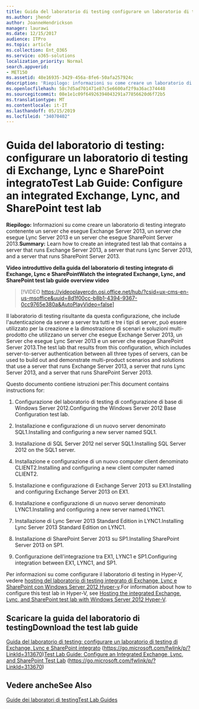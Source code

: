 ```yaml
---
title: Guida del laboratorio di testing configurare un laboratorio di testing di Exchange, Lync e SharePoint integrato
ms.author: jhendr
author: JoanneHendrickson
manager: laurawi
ms.date: 12/15/2017
audience: ITPro
ms.topic: article
ms.collection: Ent_O365
ms.service: o365-solutions
localization_priority: Normal
search.appverid:
- MET150
ms.assetid: 48e16935-3429-456a-8fe6-50afa257924c
description: 'Riepilogo: informazioni su come creare un laboratorio di testing integrato contenente un server che esegue Exchange Server 2013, un server che esegue Lync Server 2013 e un server che esegue SharePoint Server 2013.'
ms.openlocfilehash: 58c7d5ad701471e87c5e6600af2f9a36ac374448
ms.sourcegitcommit: 08e1e1c09f64926394043291a77856620d6f72b5
ms.translationtype: MT
ms.contentlocale: it-IT
ms.lasthandoff: 05/15/2019
ms.locfileid: "34070402"
---
```

# <a name="test-lab-guide-configure-an-integrated-exchange-lync-and-sharepoint-test-lab"></a><span data-ttu-id="e6d97-103">Guida del laboratorio di testing: configurare un laboratorio di testing di Exchange, Lync e SharePoint integrato</span><span class="sxs-lookup"><span data-stu-id="e6d97-103">Test Lab Guide: Configure an integrated Exchange, Lync, and SharePoint test lab</span></span>

 <span data-ttu-id="e6d97-104">**Riepilogo:** Informazioni su come creare un laboratorio di testing integrato contenente un server che esegue Exchange Server 2013, un server che esegue Lync Server 2013 e un server che esegue SharePoint Server 2013.</span><span class="sxs-lookup"><span data-stu-id="e6d97-104">**Summary:** Learn how to create an integrated test lab that contains a server that runs Exchange Server 2013, a server that runs Lync Server 2013, and a server that runs SharePoint Server 2013.</span></span>
 
<span data-ttu-id="e6d97-105">**Video introduttivo della guida del laboratorio di testing integrato di Exchange, Lync e SharePoint**</span><span class="sxs-lookup"><span data-stu-id="e6d97-105">**Watch the integrated Exchange, Lync, and SharePoint test lab guide overview video**</span></span>

> [!VIDEO https://videoplayercdn.osi.office.net/hub/?csid=ux-cms-en-us-msoffice&uuid=8d1f00cc-b8b1-4394-9367-0cc9765e380a&AutoPlayVideo=false]
 
<span data-ttu-id="e6d97-106">Il laboratorio di testing risultante da questa configurazione, che include l'autenticazione da server a server tra tutti e tre i tipi di server, può essere utilizzato per la creazione e la dimostrazione di scenari e soluzioni multi-prodotto che utilizzano un server che esegue Exchange Server 2013, un Server che esegue Lync Server 2013 e un server che esegue SharePoint Server 2013.</span><span class="sxs-lookup"><span data-stu-id="e6d97-106">The test lab that results from this configuration, which includes server-to-server authentication between all three types of servers, can be used to build out and demonstrate multi-product scenarios and solutions that use a server that runs Exchange Server 2013, a server that runs Lync Server 2013, and a server that runs SharePoint Server 2013.</span></span>
  
<span data-ttu-id="e6d97-107">Questo documento contiene istruzioni per:</span><span class="sxs-lookup"><span data-stu-id="e6d97-107">This document contains instructions for:</span></span>
  
1. <span data-ttu-id="e6d97-108">Configurazione del laboratorio di testing di configurazione di base di Windows Server 2012.</span><span class="sxs-lookup"><span data-stu-id="e6d97-108">Configuring the Windows Server 2012 Base Configuration test lab.</span></span>
    
2. <span data-ttu-id="e6d97-109">Installazione e configurazione di un nuovo server denominato SQL1.</span><span class="sxs-lookup"><span data-stu-id="e6d97-109">Installing and configuring a new server named SQL1.</span></span>
    
3. <span data-ttu-id="e6d97-110">Installazione di SQL Server 2012 nel server SQL1.</span><span class="sxs-lookup"><span data-stu-id="e6d97-110">Installing SQL Server 2012 on the SQL1 server.</span></span>
    
4. <span data-ttu-id="e6d97-111">Installazione e configurazione di un nuovo computer client denominato CLIENT2.</span><span class="sxs-lookup"><span data-stu-id="e6d97-111">Installing and configuring a new client computer named CLIENT2.</span></span>
    
5. <span data-ttu-id="e6d97-112">Installazione e configurazione di Exchange Server 2013 su EX1.</span><span class="sxs-lookup"><span data-stu-id="e6d97-112">Installing and configuring Exchange Server 2013 on EX1.</span></span>
    
6. <span data-ttu-id="e6d97-113">Installazione e configurazione di un nuovo server denominato LYNC1.</span><span class="sxs-lookup"><span data-stu-id="e6d97-113">Installing and configuring a new server named LYNC1.</span></span>
    
7. <span data-ttu-id="e6d97-114">Installazione di Lync Server 2013 Standard Edition in LYNC1.</span><span class="sxs-lookup"><span data-stu-id="e6d97-114">Installing Lync Server 2013 Standard Edition on LYNC1.</span></span>
    
8. <span data-ttu-id="e6d97-115">Installazione di SharePoint Server 2013 su SP1.</span><span class="sxs-lookup"><span data-stu-id="e6d97-115">Installing SharePoint Server 2013 on SP1.</span></span>
    
9. <span data-ttu-id="e6d97-116">Configurazione dell'integrazione tra EX1, LYNC1 e SP1.</span><span class="sxs-lookup"><span data-stu-id="e6d97-116">Configuring integration between EX1, LYNC1, and SP1.</span></span>
    
<span data-ttu-id="e6d97-117">Per informazioni su come configurare il laboratorio di testing in Hyper-V, vedere [hosting del laboratorio di testing integrato di Exchange, Lync e SharePoint con Windows Server 2012 Hyper-v](https://social.technet.microsoft.com/wiki/contents/articles/18483.hosting-the-integrated-exchange-lync-and-sharepoint-test-lab-with-windows-server-2012-hyper-v.aspx).</span><span class="sxs-lookup"><span data-stu-id="e6d97-117">For information about how to configure this test lab in Hyper-V, see [Hosting the integrated Exchange, Lync, and SharePoint test lab with Windows Server 2012 Hyper-V](https://social.technet.microsoft.com/wiki/contents/articles/18483.hosting-the-integrated-exchange-lync-and-sharepoint-test-lab-with-windows-server-2012-hyper-v.aspx).</span></span>
  
## <a name="download-the-test-lab-guide"></a><span data-ttu-id="e6d97-118">Scaricare la guida del laboratorio di testing</span><span class="sxs-lookup"><span data-stu-id="e6d97-118">Download the test lab guide</span></span>

<span data-ttu-id="e6d97-119">[Guida del laboratorio di testing: configurare un laboratorio di testing di Exchange, Lync e SharePoint integrato](https://go.microsoft.com/fwlink/p/?LinkId=313670) (https://go.microsoft.com/fwlink/p/?LinkId=313670)</span><span class="sxs-lookup"><span data-stu-id="e6d97-119">[Test Lab Guide: Configure an Integrated Exchange, Lync, and SharePoint Test Lab](https://go.microsoft.com/fwlink/p/?LinkId=313670) (https://go.microsoft.com/fwlink/p/?LinkId=313670)</span></span>
  
## <a name="see-also"></a><span data-ttu-id="e6d97-120">Vedere anche</span><span class="sxs-lookup"><span data-stu-id="e6d97-120">See Also</span></span>

[<span data-ttu-id="e6d97-121">Guide dei laboratori di testing</span><span class="sxs-lookup"><span data-stu-id="e6d97-121">Test Lab Guides</span></span>](https://go.microsoft.com/fwlink/p/?LinkId=202817)




